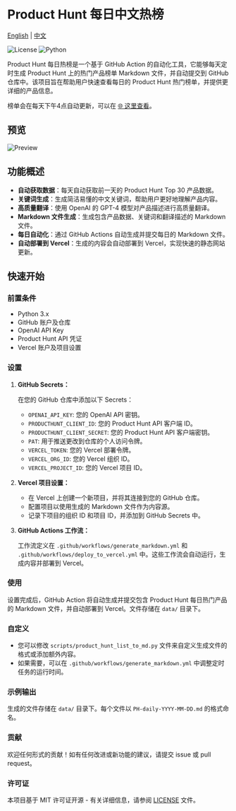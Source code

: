 # Product Hunt 每日中文热榜

[English](README.en.md) | [中文](README.md)

![License](https://img.shields.io/github/license/ViggoZ/producthunt-daily-hot) ![Python](https://img.shields.io/badge/python-3.x-blue)

Product Hunt 每日热榜是一个基于 GitHub Action 的自动化工具，它能够每天定时生成 Product Hunt 上的热门产品榜单 Markdown 文件，并自动提交到 GitHub 仓库中。该项目旨在帮助用户快速查看每日的 Product Hunt 热门榜单，并提供更详细的产品信息。

榜单会在每天下午4点自动更新，可以在 [🌐 这里查看](https://decohack.com/category/producthunt/)。

## 预览

![Preview](./preview.gif)

## 功能概述

- **自动获取数据**：每天自动获取前一天的 Product Hunt Top 30 产品数据。
- **关键词生成**：生成简洁易懂的中文关键词，帮助用户更好地理解产品内容。
- **高质量翻译**：使用 OpenAI 的 GPT-4 模型对产品描述进行高质量翻译。
- **Markdown 文件生成**：生成包含产品数据、关键词和翻译描述的 Markdown 文件。
- **每日自动化**：通过 GitHub Actions 自动生成并提交每日的 Markdown 文件。
- **自动部署到 Vercel**：生成的内容会自动部署到 Vercel，实现快速的静态网站更新。

## 快速开始

### 前置条件

- Python 3.x
- GitHub 账户及仓库
- OpenAI API Key
- Product Hunt API 凭证
- Vercel 账户及项目设置

### 设置

1. **GitHub Secrets：**

   在您的 GitHub 仓库中添加以下 Secrets：

   - `OPENAI_API_KEY`: 您的 OpenAI API 密钥。
   - `PRODUCTHUNT_CLIENT_ID`: 您的 Product Hunt API 客户端 ID。
   - `PRODUCTHUNT_CLIENT_SECRET`: 您的 Product Hunt API 客户端密钥。
   - `PAT`: 用于推送更改到仓库的个人访问令牌。
   - `VERCEL_TOKEN`: 您的 Vercel 部署令牌。
   - `VERCEL_ORG_ID`: 您的 Vercel 组织 ID。
   - `VERCEL_PROJECT_ID`: 您的 Vercel 项目 ID。

2. **Vercel 项目设置：**

   - 在 Vercel 上创建一个新项目，并将其连接到您的 GitHub 仓库。
   - 配置项目以使用生成的 Markdown 文件作为内容源。
   - 记录下项目的组织 ID 和项目 ID，并添加到 GitHub Secrets 中。

3. **GitHub Actions 工作流：**

   工作流定义在 `.github/workflows/generate_markdown.yml` 和 `.github/workflows/deploy_to_vercel.yml` 中。这些工作流会自动运行，生成内容并部署到 Vercel。

### 使用

设置完成后，GitHub Action 将自动生成并提交包含 Product Hunt 每日热门产品的 Markdown 文件，并自动部署到 Vercel。文件存储在 `data/` 目录下。

### 自定义

- 您可以修改 `scripts/product_hunt_list_to_md.py` 文件来自定义生成文件的格式或添加额外内容。
- 如果需要，可以在 `.github/workflows/generate_markdown.yml` 中调整定时任务的运行时间。

### 示例输出

生成的文件存储在 `data/` 目录下。每个文件以 `PH-daily-YYYY-MM-DD.md` 的格式命名。

### 贡献

欢迎任何形式的贡献！如有任何改进或新功能的建议，请提交 issue 或 pull request。

### 许可证

本项目基于 MIT 许可证开源 - 有关详细信息，请参阅 [LICENSE](LICENSE) 文件。
